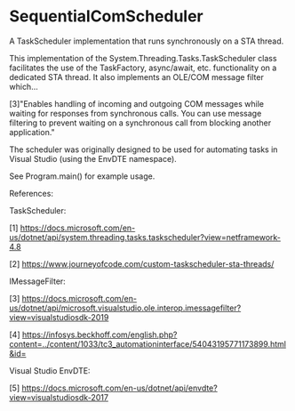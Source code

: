 # SequentialComScheduler
A TaskScheduler implementation that runs synchronously on a STA thread.

This implementation of the System.Threading.Tasks.TaskScheduler class facilitates the use of the TaskFactory, async/await, etc. functionality on a dedicated STA thread.
It also implements an OLE/COM message filter which...

[3]"Enables handling of incoming and outgoing COM messages while waiting for responses from synchronous calls. You can use message filtering to prevent waiting on a synchronous call from blocking another application."

The scheduler was originally designed to be used for automating tasks in Visual Studio (using the EnvDTE namespace).

See Program.main() for example usage.

References:

TaskScheduler:

[1] https://docs.microsoft.com/en-us/dotnet/api/system.threading.tasks.taskscheduler?view=netframework-4.8

[2] https://www.journeyofcode.com/custom-taskscheduler-sta-threads/

IMessageFilter:

[3] https://docs.microsoft.com/en-us/dotnet/api/microsoft.visualstudio.ole.interop.imessagefilter?view=visualstudiosdk-2019

[4] https://infosys.beckhoff.com/english.php?content=../content/1033/tc3_automationinterface/54043195771173899.html&id=

Visual Studio EnvDTE:

[5] https://docs.microsoft.com/en-us/dotnet/api/envdte?view=visualstudiosdk-2017
